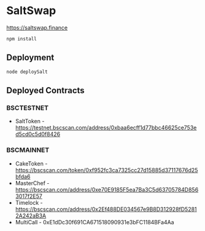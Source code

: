 # SaltSwap

https://saltswap.finance

```
npm install
```

## Deployment

```
node deploySalt
```

## Deployed Contracts

### BSCTESTNET

- SaltToken - https://testnet.bscscan.com/address/0xbaa6ecff1d77bbc46625ce753ed5cd0c5d0f8426

### BSCMAINNET
- CakeToken - https://bscscan.com/token/0xf952fc3ca7325cc27d15885d37117676d25bfda6
- MasterChef - https://bscscan.com/address/0xe70E9185F5ea7Ba3C5d63705784D8563017f2E57
- Timelock - https://bscscan.com/address/0x2Ef488DE034567e9B8D312928fD52812A242aB3A
- MultiCall - 0xE1dDc30f691CA671518090931e3bFC1184BFa4Aa
